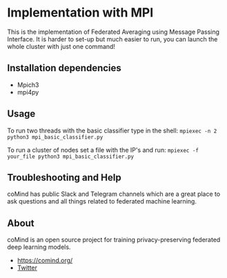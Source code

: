 # Implementation with MPI

This is the implementation of Federated Averaging using Message Passing Interface. It is harder to set-up but much easier to run, you can launch the whole cluster with just one command!

## Installation dependencies

- Mpich3
- mpi4py

## Usage

To run two threads with the basic classifier type in the shell: `mpiexec -n 2 python3 mpi_basic_classifier.py`

To run a cluster of nodes set a file with the IP's and run: `mpiexec -f your_file python3 mpi_basic_classifier.py`

## Troubleshooting and Help

coMind has public Slack and Telegram channels which are a great place to ask questions and all things related to federated machine learning.

## About

coMind is an open source project for training privacy-preserving federated deep learning models. 

* https://comind.org/
* [Twitter](https://twitter.com/coMindOrg)
